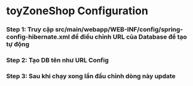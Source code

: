 # toyZoneShop Configuration

### Step 1: Truy cập src/main/webapp/WEB-INF/config/spring-config-hibernate.xml để điều chỉnh URL của Database để tạo tự động
### Step 2: Tạo DB tên như URL Config
### Step 3: Sau khi chạy xong lần đầu chỉnh dòng này <prop key="hibernate.hbm2ddl.auto">update</prop>
